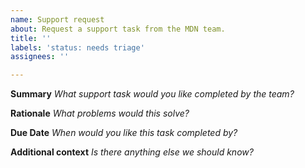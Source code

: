 ```yaml
---
name: Support request
about: Request a support task from the MDN team.
title: ''
labels: 'status: needs triage'
assignees: ''

---
```


**Summary**
_What support task would you like completed by the team?_


**Rationale**
_What problems would this solve?_


**Due Date**
_When would you like this task completed by?_


**Additional context**
_Is there anything else we should know?_
